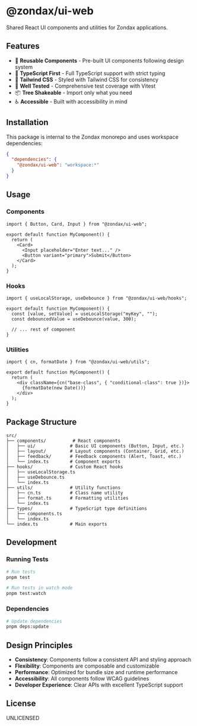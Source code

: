 # @zondax/ui-web

Shared React UI components and utilities for Zondax applications.

## Features

- 🎨 **Reusable Components** - Pre-built UI components following design system
- 🎯 **TypeScript First** - Full TypeScript support with strict typing
- 🌟 **Tailwind CSS** - Styled with Tailwind CSS for consistency
- 🧪 **Well Tested** - Comprehensive test coverage with Vitest
- 📦 **Tree Shakeable** - Import only what you need
- ♿ **Accessible** - Built with accessibility in mind

## Installation

This package is internal to the Zondax monorepo and uses workspace dependencies:

```json
{
  "dependencies": {
    "@zondax/ui-web": "workspace:*"
  }
}
```

## Usage

### Components

```tsx
import { Button, Card, Input } from "@zondax/ui-web";

export default function MyComponent() {
  return (
    <Card>
      <Input placeholder="Enter text..." />
      <Button variant="primary">Submit</Button>
    </Card>
  );
}
```

### Hooks

```tsx
import { useLocalStorage, useDebounce } from "@zondax/ui-web/hooks";

export default function MyComponent() {
  const [value, setValue] = useLocalStorage("myKey", "");
  const debouncedValue = useDebounce(value, 300);

  // ... rest of component
}
```

### Utilities

```tsx
import { cn, formatDate } from "@zondax/ui-web/utils";

export default function MyComponent() {
  return (
    <div className={cn("base-class", { "conditional-class": true })}>
      {formatDate(new Date())}
    </div>
  );
}
```

## Package Structure

```
src/
├── components/          # React components
│   ├── ui/             # Basic UI components (Button, Input, etc.)
│   ├── layout/         # Layout components (Container, Grid, etc.)
│   ├── feedback/       # Feedback components (Alert, Toast, etc.)
│   └── index.ts        # Component exports
├── hooks/              # Custom React hooks
│   ├── useLocalStorage.ts
│   ├── useDebounce.ts
│   └── index.ts
├── utils/              # Utility functions
│   ├── cn.ts           # Class name utility
│   ├── format.ts       # Formatting utilities
│   └── index.ts
├── types/              # TypeScript type definitions
│   ├── components.ts
│   └── index.ts
└── index.ts            # Main exports
```

## Development

### Running Tests

```bash
# Run tests
pnpm test

# Run tests in watch mode
pnpm test:watch
```

### Dependencies

```bash
# Update dependencies
pnpm deps:update
```

## Design Principles

- **Consistency**: Components follow a consistent API and styling approach
- **Flexibility**: Components are composable and customizable
- **Performance**: Optimized for bundle size and runtime performance
- **Accessibility**: All components follow WCAG guidelines
- **Developer Experience**: Clear APIs with excellent TypeScript support

## License

UNLICENSED
